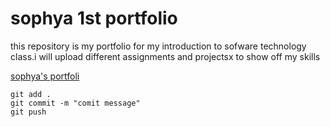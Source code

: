 # sophya 1st portfolio

this repository is my portfolio for my introduction to sofware technology class.i will upload different assignments
and projectsx to show off my skills

[sophya's portfoli](https://github.com/nascarcomputer/ist-portfollio-sophya)

```
git add .
git commit -m "comit message"
git push
```
